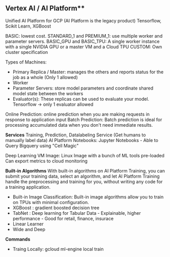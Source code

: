 ## Vertex AI / AI Platform**
Unified AI Platform for GCP (AI Platform is the legacy product)
Tensorflow, Scikit Learn, XGBoost


BASIC: lowest cost. 
STANDARD_1 and PREMIUM_1: use multiple worker and parameter servers.
BASIC_GPU and BASIC_TPU: A single worker instance with a single NVIDIA GPU or a master VM and a Cloud TPU
CUSTOM: Own cluster specification

Types of Machines:
  - Primary Replica / Master: manages the others and reports status for the job as a whole (Only 1 allowed)
  - Worker
  - Parameter Servers: store model parameters and coordinate shared model state between the workers
  - Evaluator(s): These replicas can be used to evaluate your model. Tensorflow -> only 1 evaluator allowed

Online Prediction: online prediction when you are making requests in response to application input
Batch Prediction: Batch prediction is ideal for processing accumulated data when you don't need immediate results.

**Services**
  Training, Prediction, Datalabeling Service (Get humans to manually label data)
  AI Platform Notebooks: Jupyter Notebooks
    - Able to Query Bigquery using "Cell Magic"
    

  Deep Learning VM Image: Linux Image with a bunch of ML tools pre-loaded
  Can export metrics to cloud monitoring

**Built-in Algorithms**
With built-in algorithms on AI Platform Training, you can submit your training data, select an algorithm, and let AI Platform Training handle the preprocessing and training for you, without writing any code for a training application.

  - Built-in Image Classification: Built-in image algorithms allow you to train on TPUs with minimal configuration.
  - XGBoost : gradient boosted decision tree
  - TabNet : Deep learning for Tabular Data - Explainable, higher performance - Good for retail, finance, insurace
  - Linear Learner
  - Wide and Deep


**Commands**
  - Traing Locally: gcloud ml-engine local train